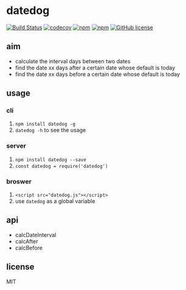 # datedog 

[![Build Status](https://travis-ci.org/hanzichi/datedog.svg?branch=master)](https://travis-ci.org/hanzichi/datedog)
[![codecov](https://codecov.io/gh/hanzichi/datedog/branch/master/graph/badge.svg)](https://codecov.io/gh/hanzichi/datedog)
[![npm](https://img.shields.io/npm/v/datedog.svg?style=flat)](https://www.npmjs.com/package/datedog)
[![npm](https://img.shields.io/npm/dt/datedog.svg?style=flat)](https://www.npmjs.com/package/datedog)
[![GitHub license](https://img.shields.io/badge/license-MIT-blue.svg)](https://raw.githubusercontent.com/hanzichi/datedog/master/LICENSE)

## aim

- calculate the interval days between two dates
- find the date xx days after a certain date whose default is today
- find the date xx days before a certain date whose default is today

## usage

### cli 

1. `npm install datedog -g`
2. `datedog -h` to see the usage

### server

1. `npm install datedog --save`
2. `const datedog = require('datedog')`

### broswer

1. `<script src="datedog.js"></script>`
2. use `datedog` as a global variable

## api

- calcDateInterval
- calcAfter
- calcBefore

## license

MIT